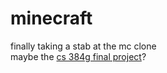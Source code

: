 # minecraft
finally taking a stab at the mc clone   
maybe the [cs 384g final project](https://www.cs.utexas.edu/~graphics/s25/cs354h/final/overview/)?
